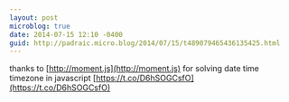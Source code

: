 ```yaml
---
layout: post
microblog: true
date: 2014-07-15 12:10 -0400
guid: http://padraic.micro.blog/2014/07/15/t489079465436135425.html
---
```

thanks to [http://moment.js](http://moment.js) for solving date time timezone in javascript [https://t.co/D6hSOGCsfO](https://t.co/D6hSOGCsfO)

